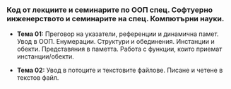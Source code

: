 ### Код от лекциите и семинарите по ООП спец. Софтуерно инженерството и семинарите на спец. Компютърни науки.

- **Тема 01:** Преговор на указатели, референции и динамична памет. Увод в ООП. Енумерации. Структури и обединения. Инстанции и обекти. Представяния в паметта. Работа с функции, които приемат инстанции/обекти.

- **Тема 02:** Увод в потоците и текстовите файлове. Писане и четене в текстов файл.
